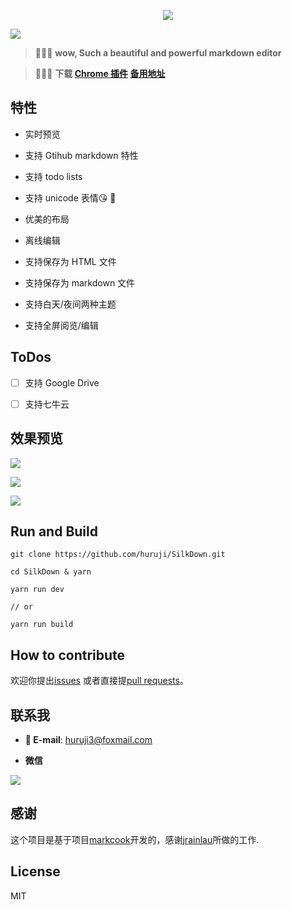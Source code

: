 
<p align="center"><img src="https://raw.githubusercontent.com/huruji/SilkDown/master/img/logo.png"/></p>

![](http://oiwfsj4xe.bkt.clouddn.com/slogan.png)


> :lollipop::lollipop::lollipop: **wow, Such a beautiful and powerful markdown editor**


> :gem::gem::gem: **下载 [Chrome 插件](https://chrome.google.com/webstore/detail/silkdown/kojpddcdcddckmdnimmodeaejonfefee) [备用地址](http://oiwfsj4xe.bkt.clouddn.com/silkdown.1.0.1.crx)**


## 特性

- 实时预览

- 支持 Gtihub markdown 特性

- 支持 todo lists

- 支持 unicode 表情:kissing_heart: :dart:

- 优美的布局

- 离线编辑

- 支持保存为 HTML 文件

- 支持保存为 markdown 文件

- 支持白天/夜间两种主题

- 支持全屏阅览/编辑


## ToDos

- [ ] 支持 Google Drive

- [ ] 支持七牛云

## 效果预览

![](http://oiwfsj4xe.bkt.clouddn.com/shoot1.png)

![](http://oiwfsj4xe.bkt.clouddn.com/shoot2.png)

![](http://oiwfsj4xe.bkt.clouddn.com/shoot3.png)

## Run and Build

```shell
git clone https://github.com/huruji/SilkDown.git

cd SilkDown & yarn

yarn run dev

// or

yarn run build
```

## How to contribute

欢迎你提出[issues](https://github.com/huruji/SilkDown/issues/new) 或者直接提[pull requests](https://github.com/huruji/SilkDown/pulls)。

## 联系我
- **:e-mail: E-mail**: huruji3@foxmail.com

- **微信**

![](http://oiwfsj4xe.bkt.clouddn.com/wechat.png)

## 感谢
这个项目是基于项目[markcook](https://github.com/jrainlau/markcook)开发的，感谢[jrainlau](https://github.com/jrainlau)所做的工作.

## License
MIT